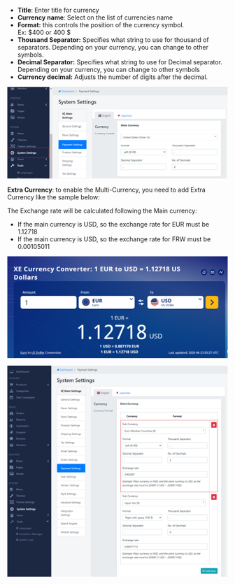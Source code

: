 - **Title**: Enter title for currency
- **Currency name**: Select on the list of currencies name
- **Format:** this controls the position of the currency symbol.  
    Ex: $400 or 400 $
- **Thousand Separator:** Specifies what string to use for thousand of separators. Depending on your currency, you can change to other symbols.
- **Decimal Separator:** Specifies what string to use for Decimal separator. Depending on your currency, you can change to other symbols
- **Currency decimal:** Adjusts the number of digits after the decimal.
 
![](/assets/images/currency-settings/421db7dcab2d24e511968b239ca5e818.png)

**Extra Currency**: to enable the Multi-Currency, you need to add Extra Currency like the sample below:

The Exchange rate will be calculated following the Main currency:

- If the main currency is USD, so the exchange rate for EUR must be 1.12718
- If the main currency is USD, so the exchange rate for FRW must be 0.00105011
 
[![](/assets/images/currency-settings/db80e855aaa0b191ed236e3eb7a16aaa.png)](https://www.xe.com/)

![](/assets/images/currency-settings/bdaf12a1ed92ede20fada2f19f8fc74d.png)